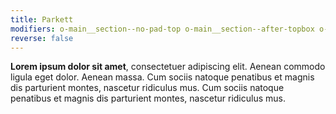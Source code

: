 ```yaml
---
title: Parkett
modifiers: o-main__section--no-pad-top o-main__section--after-topbox o-main__section--clip-1
reverse: false
---
```

**Lorem ipsum dolor sit amet**, consectetuer adipiscing elit. Aenean commodo ligula eget dolor. Aenean massa. Cum sociis natoque penatibus et magnis dis parturient montes, nascetur ridiculus mus. Cum sociis natoque penatibus et magnis dis parturient montes, nascetur ridiculus mus.
